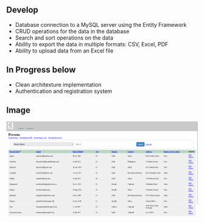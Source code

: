 ## Develop
* Database connection to a MySQL server using the Entity Framework
* CRUD operations for the data in the database
* Search and sort operations on the data
* Ability to export the data in multiple formats: CSV, Excel, PDF
* Ability to upload data from an Excel file
## In Progress below
* Clean architexture implementation
* Authentication and registration system

## Image
![Alt text](https://github.com/JJablonski02/crudBundle/blob/master/crudBundle/wwwroot/crudImage.png)
